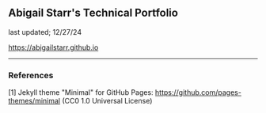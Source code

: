 ## Abigail Starr's Technical Portfolio
last updated; 12/27/24

https://abigailstarr.github.io

___

### References

[1] Jekyll theme "Minimal" for GitHub Pages: https://github.com/pages-themes/minimal (CC0 1.0 Universal License)
